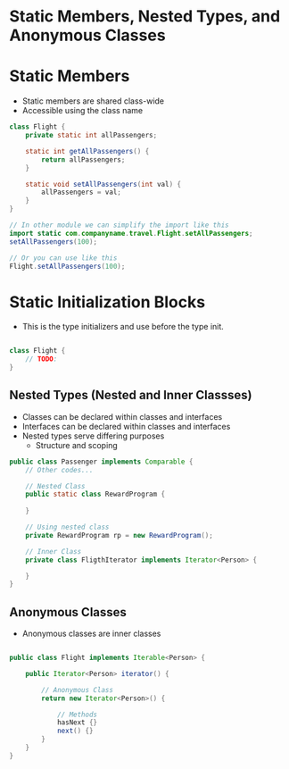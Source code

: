 # Static Members, Nested Types, and Anonymous Classes


# Static Members
* Static members are shared class-wide
* Accessible using the class name


```Java
class Flight {
    private static int allPassengers;

    static int getAllPassengers() {
        return allPassengers;
    }

    static void setAllPassengers(int val) {
        allPassengers = val;
    }
}

// In other module we can simplify the import like this
import static com.companyname.travel.Flight.setAllPassengers;
setAllPassengers(100);

// Or you can use like this
Flight.setAllPassengers(100);
```

# Static Initialization Blocks

* This is the type initializers and use before the type init.
```Java

class Flight {
    // TODO: 
}
```

## Nested Types (Nested and Inner Classses)
* Classes can be declared within classes and interfaces
* Interfaces can be declared within classes and interfaces
* Nested types serve differing purposes
  * Structure and scoping

```Java
public class Passenger implements Comparable {
    // Other codes...

    // Nested Class
    public static class RewardProgram {
        
    }

    // Using nested class
    private RewardProgram rp = new RewardProgram();

    // Inner Class
    private class FligthIterator implements Iterator<Person> {

    }
}
```

## Anonymous Classes
* Anonymous classes are inner classes

```Java

public class Flight implements Iterable<Person> {

    public Iterator<Person> iterator() {

        // Anonymous Class
        return new Iterator<Person>() {

            // Methods
            hasNext {}
            next() {}
        }
    }
}
```
